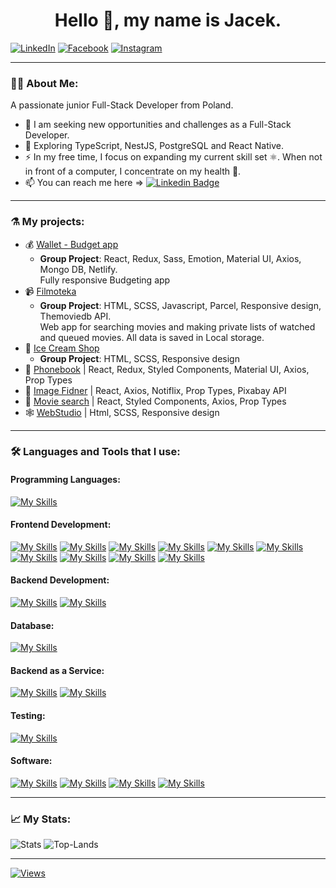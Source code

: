 <center>

# Hello 👋, my name is Jacek.

</center>

[![LinkedIn](https://img.shields.io/badge/LinkedIn-blue?logo=linkedin&logoColor=white&style=for-the-badge)](https://linkedin.com/in/pietrzakjacek/)
[![Facebook](https://img.shields.io/badge/FaceBook-059?logo=facebook&logoColor=white&style=for-the-badge)](https://fb.com/jacekpietrzak)
[![Instagram](https://img.shields.io/badge/Instagram-920?logo=instagram&logoColor=white&style=for-the-badge)](https://instagram.com/jacekpietrzak)

---

### 👨‍💻 About Me:

A passionate junior Full-Stack Developer from Poland.

- 🔭 I am seeking new opportunities and challenges as a Full-Stack Developer.
- 🌱 Exploring TypeScript, NestJS, PostgreSQL and React Native.
- ⚡ In my free time, I focus on expanding my current skill set ⚛️.
  When not in front of a computer, I concentrate on my health 🤸.
- 📫 You can reach me here => [![Linkedin Badge](https://img.shields.io/badge/-pietrzakjacek-blue?style=flat&logo=Linkedin&logoColor=white)](https://linkedin.com/in/pietrzakjacek)

---

### ⚗️ My projects:

- 💰 [Wallet - Budget app](https://magenta-lokum-0cc512.netlify.app/login)
  - **Group Project**: React, Redux, Sass, Emotion, Material UI, Axios, Mongo DB, Netlify.  
    Fully responsive Budgeting app
- 📹 [Filmoteka](https://github.com/RafallPawlak/filmoteka-group-3)
  - **Group Project**: HTML, SCSS, Javascript, Parcel, Responsive design, Themoviedb API.  
    Web app for searching movies and making private lists of watched and queued movies. All data is saved in Local storage.
- 🍦 [Ice Cream Shop](https://jacekpietrzak.github.io/goit-icecream-group-5/)
  - **Group Project**: HTML, SCSS, Responsive design
- 📖 [Phonebook](https://jacekpietrzak.github.io/goit-react-hw-08-phonebook) | React, Redux, Styled Components, Material UI, Axios, Prop Types
- 🔎 [Image Fidner](https://jacekpietrzak.github.io/goit-react-hw-04-images/) | React, Axios, Notiflix, Prop Types, Pixabay API
- 🎥 [Movie search](https://jacekpietrzak.github.io/goit-react-hw-05-movies/) | React, Styled Components, Axios, Prop Types
- 🕸️ [WebStudio](https://jacekpietrzak.github.io/goit-markup-hw-08/) | Html, SCSS, Responsive design

---

### 🛠️ Languages and Tools that I use:

#### Programming Languages:

[![My Skills](https://skillicons.dev/icons?i=js)](https://developer.mozilla.org/en-US/docs/Web/JavaScript)

<!-- [![My Skills](https://skillicons.dev/icons?i=ts)](https://www.typescriptlang.org/) -->

#### Frontend Development:

[![My Skills](https://skillicons.dev/icons?i=react)](https://reactjs.org/)
[![My Skills](https://skillicons.dev/icons?i=css)](https://www.w3schools.com/css/)
[![My Skills](https://skillicons.dev/icons?i=html)](https://www.w3.org/html/)
[![My Skills](https://skillicons.dev/icons?i=redux)](https://redux-toolkit.js.org/)
[![My Skills](https://skillicons.dev/icons?i=webpack)](https://webpack.js.org/)
[![My Skills](https://skillicons.dev/icons?i=sass)](https://sass-lang.com)
[![My Skills](https://skillicons.dev/icons?i=styledcomponents)](https://styled-components.com/)
[![My Skills](https://skillicons.dev/icons?i=emotion)](https://emotion.sh/)
[![My Skills](https://skillicons.dev/icons?i=materialui)](https://mui.com/)
[![My Skills](https://skillicons.dev/icons?i=bootstrap)](https://getbootstrap.com/)

#### Backend Development:

[![My Skills](https://skillicons.dev/icons?i=nodejs)](https://nodejs.org/)
[![My Skills](https://skillicons.dev/icons?i=express)](https://expressjs.com/)

<!-- [![My Skills](https://skillicons.dev/icons?i=nest)](https://nestjs.com/) -->

<!-- #### Mobile App Development:

[![My Skills](https://skillicons.dev/icons?i=react)](https://reactnative.dev/) -->

#### Database:

[![My Skills](https://skillicons.dev/icons?i=mongodb)](https://www.mongodb.com/)

<!-- [![My Skills](https://skillicons.dev/icons?i=postgresql)](https://www.postgresql.org) -->

#### Backend as a Service:

[![My Skills](https://skillicons.dev/icons?i=firebase)](https://firebase.google.com/)
[![My Skills](https://skillicons.dev/icons?i=netlify)](https://www.netlify.com/)

<!-- [![My Skills](https://skillicons.dev/icons?i=heroku)](https://www.heroku.com/) -->

#### Testing:

[![My Skills](https://skillicons.dev/icons?i=jest)](https://jestjs.io)

#### Software:

[![My Skills](https://skillicons.dev/icons?i=figma)](https://www.figma.com/)
[![My Skills](https://skillicons.dev/icons?i=ai)](https://www.adobe.com/in/products/illustrator.html)
[![My Skills](https://skillicons.dev/icons?i=ps)](https://www.photoshop.com/en)
[![My Skills](https://skillicons.dev/icons?i=postman)](https://postman.com)

---

### 📈 My Stats:

![Stats](https://github-readme-stats.vercel.app/api?username=jacekpietrzak&show_icons=true&theme=onedark&hide_border=true&hide_rank=true&count_private=true)
![Top-Lands](https://github-readme-stats.vercel.app/api/top-langs/?username=jacekpietrzak&layout=compact&theme=onedark&hide_border=true)

---

<!-- ### Support:

<div>
  <a href="https://www.buymeacoffee.com/jacekpietrzak">
    <img align="left" src="https://cdn.buymeacoffee.com/buttons/v2/default-yellow.png" height="50" width="210" alt="jacekpietrzak" />
  </a>
</div> -->

[![Views](https://komarev.com/ghpvc/?username=jacekpietrzak&color=lightgrey&style=for-the-badge)](#)
